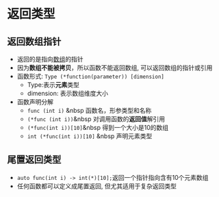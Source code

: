 # 返回类型

## 返回数组指针

- 返回的是指向[数组](c++_Array.md)的指针
- 因为**数组不能被拷贝**，所以函数不能返回数组, 可以返回数组的指针或引用
- 函数形式: `Type (*function(parameter)) [dimension]`
  - Type:表示**元素**类型
  - dimension: 表示数组维度大小
- 函数声明分解
  - `func (int i)`  &nbsp  函数名，形参类型和名称
  - `(*func (int i))`&nbsp  对调用函数的**返回值**解引用
  - `(*func(int i))[10]`&nbsp 得到一个大小是10的数组
  - `int (*func(int i))[10]` &nbsp 声明元素类型
  
## 尾置返回类型
- `auto func(int i) -> int(*)[10];`返回一个指针指向含有10个元素数组
- 任何函数都可以定义成尾置返回, 但尤其适用于复杂返回类型